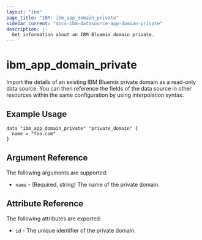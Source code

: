```yaml
---
layout: "ibm"
page_title: "IBM: ibm_app_domain_private"
sidebar_current: "docs-ibm-datasource-app-domian-private"
description: |-
  Get information about an IBM Bluemix domain private.
---
```


# ibm\_app_domain_private

Import the details of an existing IBM Bluemix private domain as a read-only data source. You can then reference the fields of the data source in other resources within the same configuration by using interpolation syntax.

## Example Usage

```hcl
data "ibm_app_domain_private" "private_domain" {
  name = "foo.com"
}
```

## Argument Reference

The following arguments are supported:

* `name` - (Required, string) The name of the private domain.

## Attribute Reference

The following attributes are exported:

* `id` - The unique identifier of the private domain.  
